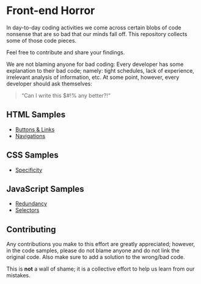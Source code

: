 # Front-end Horror

In day-to-day coding activities we come across certain blobs of code nonsense that are so bad that our minds fall off. This repository collects some of those code pieces. 

Feel free to contribute and share your findings.

We are not blaming anyone for bad coding: Every developer has some explanation to their bad code; namely: tight schedules, lack of experience, irrelevant analysis of information, etc. At some point, however, every developer should ask themselves: 

> “Can I write this $#!% any better?!“

## HTML Samples
* [Buttons & Links](html/buttons.md)
* [Navigations](html/navigations.md)

## CSS Samples
* [Specificity](css/specificity.md)

## JavaScript Samples
* [Redundancy](js/redundancy.md)
* [Selectors](js/selectors.md)

## Contributing

Any contributions you make to this effort are greatly appreciated; however, in the code samples, please do not blame anyone and do not link the original code. Also make sure to add a solution to the wrong/bad code. 

This is **not** a wall of shame; it is a collective effort to help us learn from our mistakes.